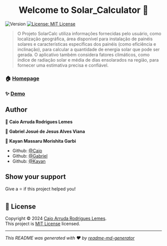<h1 align="center">Welcome to Solar_Calculator 👋</h1>
<p>
  <img alt="Version" src="https://img.shields.io/badge/version-feature-localizacao-atual--SNAPSHOT-blue.svg?cacheSeconds=2592000" />
  <a href="https://opensource.org/license/MIT" target="_blank">
    <img alt="License: MIT License" src="https://img.shields.io/badge/License-MIT License-yellow.svg" />
  </a>
</p>

> O Projeto SolarCalc utiliza informações fornecidas pelo usuário, como localização geográfica, área disponível para instalação de painéis solares e características específicas dos painéis (como eficiência e inclinação), para calcular a quantidade de energia solar que pode ser gerada. O aplicativo também considera fatores climáticos, como índice de radiação solar e média de dias ensolarados na região, para fornecer uma estimativa precisa e confiável.

### 🏠 [Homepage](https://github.com/CaioARL/Solar_Calculator)

### ✨ [Demo](https://github.com/CaioARL/Solar_Calculator/tree/develop)

## Author

👤 **Caio Arruda Rodrigues Lemes**

👤 **Gabriel Josué de Jesus Alves Viana**

👤 **Kayan Massaru Morishita Garbi**

* Github: [@Caio](https://github.com/caioARL)
* Github: [@Gabriel](https://github.com/GabrielAlvesGit)
* Github: [@Kayan](https://github.com/alunokayan)

## Show your support

Give a ⭐️ if this project helped you!

## 📝 License

Copyright © 2024 [Caio Arruda Rodrigues Lemes](https://github.com/caioARL).<br />
This project is [MIT License](https://opensource.org/license/MIT) licensed.

***
_This README was generated with ❤️ by [readme-md-generator](https://github.com/kefranabg/readme-md-generator)_